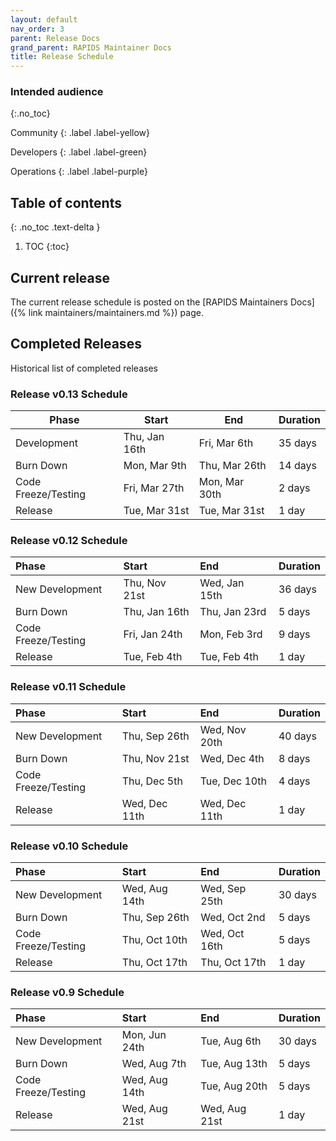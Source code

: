 ```yaml
---
layout: default
nav_order: 3
parent: Release Docs
grand_parent: RAPIDS Maintainer Docs
title: Release Schedule
---
```


### Intended audience
{:.no_toc}

Community
{: .label .label-yellow}

Developers
{: .label .label-green}

Operations
{: .label .label-purple}

## Table of contents
{: .no_toc .text-delta }

1. TOC
{:toc}

## Current release

The current release schedule is posted on the [RAPIDS Maintainers Docs]({% link maintainers/maintainers.md %}) page.

## Completed Releases

Historical list of completed releases

### Release v0.13 Schedule

Phase | Start | End | Duration
-- | -- | -- | --
Development | Thu, Jan 16th | Fri, Mar 6th | 35 days
Burn Down | Mon, Mar 9th | Thu, Mar 26th | 14 days
Code Freeze/Testing | Fri, Mar 27th | Mon, Mar 30th | 2 days
Release | Tue, Mar 31st | Tue, Mar 31st | 1 day

### Release v0.12 Schedule

| Phase | Start | End | Duration |
|:------|:------|:----|:---------|
| New Development | Thu, Nov 21st | Wed, Jan 15th | 36 days |
| Burn Down | Thu, Jan 16th | Thu, Jan 23rd | 5 days |
| Code Freeze/Testing | Fri, Jan 24th | Mon, Feb 3rd | 9 days |
| Release | Tue, Feb 4th | Tue, Feb 4th | 1 day |

### Release v0.11 Schedule

| Phase | Start | End | Duration |
|:------|:------|:----|:---------|
| New Development | Thu, Sep 26th | Wed, Nov 20th | 40 days |
| Burn Down | Thu, Nov 21st | Wed, Dec 4th | 8 days |
| Code Freeze/Testing | Thu, Dec 5th | Tue, Dec 10th | 4 days |
| Release | Wed, Dec 11th | Wed, Dec 11th | 1 day |

### Release v0.10 Schedule

| Phase | Start | End | Duration |
|:------|:------|:----|:---------|
| New Development | Wed, Aug 14th | Wed, Sep 25th | 30 days |
| Burn Down | Thu, Sep 26th | Wed, Oct 2nd | 5 days |
| Code Freeze/Testing | Thu, Oct 10th | Wed, Oct 16th | 5 days |
| Release | Thu, Oct 17th | Thu, Oct 17th | 1 day |

### Release v0.9 Schedule

| Phase | Start | End | Duration |
|:------|:------|:----|:---------|
| New Development | Mon, Jun 24th | Tue, Aug 6th | 30 days |
| Burn Down | Wed, Aug 7th | Tue, Aug 13th | 5 days |
| Code Freeze/Testing | Wed, Aug 14th | Tue, Aug 20th | 5 days |
| Release | Wed, Aug 21st | Wed, Aug 21st | 1 day |
